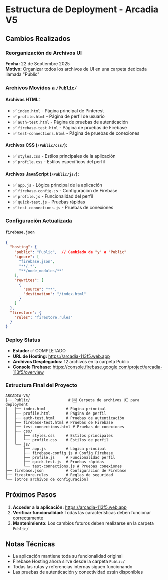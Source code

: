 # Estructura de Deployment - Arcadia V5

## Cambios Realizados

### Reorganización de Archivos UI
**Fecha:** 22 de Septiembre 2025  
**Motivo:** Organizar todos los archivos de UI en una carpeta dedicada llamada "Public"

### Archivos Movidos a `/Public/`

#### Archivos HTML:
- ✅ `index.html` - Página principal de Pinterest
- ✅ `profile.html` - Página de perfil de usuario
- ✅ `auth-test.html` - Página de pruebas de autenticación
- ✅ `firebase-test.html` - Página de pruebas de Firebase
- ✅ `test-connections.html` - Página de pruebas de conexiones

#### Archivos CSS (`/Public/css/`):
- ✅ `styles.css` - Estilos principales de la aplicación
- ✅ `profile.css` - Estilos específicos del perfil

#### Archivos JavaScript (`/Public/js/`):
- ✅ `app.js` - Lógica principal de la aplicación
- ✅ `firebase-config.js` - Configuración de Firebase
- ✅ `profile.js` - Funcionalidad del perfil
- ✅ `quick-test.js` - Pruebas rápidas
- ✅ `test-connections.js` - Pruebas de conexiones

### Configuración Actualizada

#### `firebase.json`
```json
{
  "hosting": {
    "public": "Public",  // Cambiado de "y" a "Public"
    "ignore": [
      "firebase.json",
      "**/.*",
      "**/node_modules/**"
    ],
    "rewrites": [
      {
        "source": "**",
        "destination": "/index.html"
      }
    ]
  },
  "firestore": {
    "rules": "firestore.rules"
  }
}
```

### Deploy Status
- **Estado:** ✅ COMPLETADO
- **URL de Hosting:** https://arcadia-113f5.web.app
- **Archivos Desplegados:** 12 archivos en la carpeta Public
- **Console Firebase:** https://console.firebase.google.com/project/arcadia-113f5/overview

### Estructura Final del Proyecto

```
ARCADIA-V5/
├── Public/                 # 🆕 Carpeta de archivos UI para deployment
│   ├── index.html         # Página principal
│   ├── profile.html       # Página de perfil
│   ├── auth-test.html     # Pruebas de autenticación
│   ├── firebase-test.html # Pruebas de Firebase
│   ├── test-connections.html # Pruebas de conexiones
│   ├── css/
│   │   ├── styles.css     # Estilos principales
│   │   └── profile.css    # Estilos de perfil
│   └── js/
│       ├── app.js         # Lógica principal
│       ├── firebase-config.js # Config Firebase
│       ├── profile.js     # Funcionalidad perfil
│       ├── quick-test.js  # Pruebas rápidas
│       └── test-connections.js # Pruebas conexiones
├── firebase.json          # Configuración de Firebase
├── firestore.rules        # Reglas de seguridad
└── [otros archivos de configuración]
```

## Próximos Pasos

1. **Acceder a la aplicación:** https://arcadia-113f5.web.app
2. **Verificar funcionalidad:** Todas las características deben funcionar correctamente
3. **Mantenimiento:** Los cambios futuros deben realizarse en la carpeta `Public/`

## Notas Técnicas

- La aplicación mantiene toda su funcionalidad original
- Firebase Hosting ahora sirve desde la carpeta `Public/`
- Todas las rutas y referencias internas siguen funcionando
- Las pruebas de autenticación y conectividad están disponibles